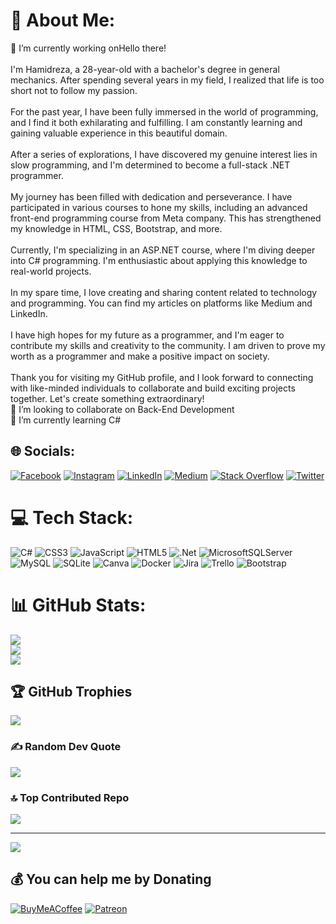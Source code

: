 # 💫 About Me:
🔭 I’m currently working onHello there!<br><br>I'm Hamidreza, a 28-year-old with a bachelor's degree in general mechanics. After spending several years in my field, I realized that life is too short not to follow my passion.<br><br>For the past year, I have been fully immersed in the world of programming, and I find it both exhilarating and fulfilling. I am constantly learning and gaining valuable experience in this beautiful domain.<br><br>After a series of explorations, I have discovered my genuine interest lies in slow programming, and I'm determined to become a full-stack .NET programmer.<br><br>My journey has been filled with dedication and perseverance. I have participated in various courses to hone my skills, including an advanced front-end programming course from Meta company. This has strengthened my knowledge in HTML, CSS, Bootstrap, and more.<br><br>Currently, I'm specializing in an ASP.NET course, where I'm diving deeper into C# programming. I'm enthusiastic about applying this knowledge to real-world projects.<br><br>In my spare time, I love creating and sharing content related to technology and programming. You can find my articles on platforms like Medium and LinkedIn.<br><br>I have high hopes for my future as a programmer, and I'm eager to contribute my skills and creativity to the community. I am driven to prove my worth as a programmer and make a positive impact on society.<br><br>Thank you for visiting my GitHub profile, and I look forward to connecting with like-minded individuals to collaborate and build exciting projects together. Let's create something extraordinary!<br>👯 I’m looking to collaborate on Back-End Development<br>🌱 I’m currently learning C#


## 🌐 Socials:
[![Facebook](https://img.shields.io/badge/Facebook-%231877F2.svg?logo=Facebook&logoColor=white)](https://facebook.com/hamidreza.pakpour) [![Instagram](https://img.shields.io/badge/Instagram-%23E4405F.svg?logo=Instagram&logoColor=white)](https://instagram.com/hamidreza11999955) [![LinkedIn](https://img.shields.io/badge/LinkedIn-%230077B5.svg?logo=linkedin&logoColor=white)](https://linkedin.com/in/hamidreza-pakpour95) [![Medium](https://img.shields.io/badge/Medium-12100E?logo=medium&logoColor=white)](https://medium.com/@@hamidrezapakpour) [![Stack Overflow](https://img.shields.io/badge/-Stackoverflow-FE7A16?logo=stack-overflow&logoColor=white)](https://stackoverflow.com/users/22316739/hamidreza-pakpour) [![Twitter](https://img.shields.io/badge/Twitter-%231DA1F2.svg?logo=Twitter&logoColor=white)](https://twitter.com/hamid_pakpour) 

# 💻 Tech Stack:
![C#](https://img.shields.io/badge/c%23-%23239120.svg?style=for-the-badge&logo=c-sharp&logoColor=white) ![CSS3](https://img.shields.io/badge/css3-%231572B6.svg?style=for-the-badge&logo=css3&logoColor=white) ![JavaScript](https://img.shields.io/badge/javascript-%23323330.svg?style=for-the-badge&logo=javascript&logoColor=%23F7DF1E) ![HTML5](https://img.shields.io/badge/html5-%23E34F26.svg?style=for-the-badge&logo=html5&logoColor=white) ![.Net](https://img.shields.io/badge/.NET-5C2D91?style=for-the-badge&logo=.net&logoColor=white) ![MicrosoftSQLServer](https://img.shields.io/badge/Microsoft%20SQL%20Sever-CC2927?style=for-the-badge&logo=microsoft%20sql%20server&logoColor=white) ![MySQL](https://img.shields.io/badge/mysql-%2300f.svg?style=for-the-badge&logo=mysql&logoColor=white) ![SQLite](https://img.shields.io/badge/sqlite-%2307405e.svg?style=for-the-badge&logo=sqlite&logoColor=white) ![Canva](https://img.shields.io/badge/Canva-%2300C4CC.svg?style=for-the-badge&logo=Canva&logoColor=white) ![Docker](https://img.shields.io/badge/docker-%230db7ed.svg?style=for-the-badge&logo=docker&logoColor=white) ![Jira](https://img.shields.io/badge/jira-%230A0FFF.svg?style=for-the-badge&logo=jira&logoColor=white) ![Trello](https://img.shields.io/badge/Trello-%23026AA7.svg?style=for-the-badge&logo=Trello&logoColor=white) ![Bootstrap](https://img.shields.io/badge/bootstrap-%23563D7C.svg?style=for-the-badge&logo=bootstrap&logoColor=white)
# 📊 GitHub Stats:
![](https://github-readme-stats.vercel.app/api?username=Hamrez95&theme=blueberry&hide_border=false&include_all_commits=true&count_private=true)<br/>
![](https://github-readme-streak-stats.herokuapp.com/?user=Hamrez95&theme=blueberry&hide_border=false)<br/>
![](https://github-readme-stats.vercel.app/api/top-langs/?username=Hamrez95&theme=blueberry&hide_border=false&include_all_commits=true&count_private=true&layout=compact)

## 🏆 GitHub Trophies
![](https://github-profile-trophy.vercel.app/?username=Hamrez95&theme=discord&no-frame=false&no-bg=true&margin-w=4)

### ✍️ Random Dev Quote
![](https://quotes-github-readme.vercel.app/api?type=horizontal&theme=tokyonight)

### 🔝 Top Contributed Repo
![](https://github-contributor-stats.vercel.app/api?username=Hamrez95&limit=5&theme=tokyonight&combine_all_yearly_contributions=true)

---
[![](https://visitcount.itsvg.in/api?id=Hamrez95&icon=0&color=0)](https://visitcount.itsvg.in)

  ## 💰 You can help me by Donating
  [![BuyMeACoffee](https://img.shields.io/badge/Buy%20Me%20a%20Coffee-ffdd00?style=for-the-badge&logo=buy-me-a-coffee&logoColor=black)](https://buymeacoffee.com/hamrez95) [![Patreon](https://img.shields.io/badge/Patreon-F96854?style=for-the-badge&logo=patreon&logoColor=white)](https://patreon.com/hamrez95) 

  
<!-- Proudly created with GPRM ( https://gprm.itsvg.in ) -->


<!---
Hamrez95/Hamrez95 is a ✨ special ✨ repository because its `README.md` (this file) appears on your GitHub profile.
You can click the Preview link to take a look at your changes.
--->
